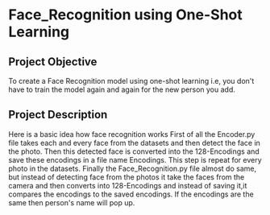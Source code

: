 # Face_Recognition using One-Shot Learning

## Project Objective
To create a Face Recognition model using one-shot learning i.e, you don't have to train the model again and again for the new person you add. 

## Project Description
Here is a basic idea how face recognition works
First of all the Encoder.py file takes each and every face from the datasets and then detect the face in the photo.
Then this detected face is converted into the 128-Encodings and save these encodings in a file name Encodings. This step is repeat for every photo in the datasets.
Finally the Face_Recognition.py file almost do same, but instead of detecting face from the photos it take the faces from the camera and then converts into 128-Encodings and instead of saving it,it compares the encodings to the saved encodings.
If the encodings are the same then person's name will pop up.
